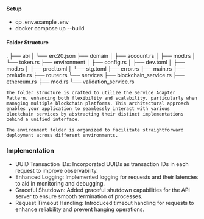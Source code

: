 #### Setup
- cp .env.example .env
- docker compose up --build

#### Folder Structure
.
├── abi
│   └── erc20.json
├── domain
│   ├── account.rs
│   ├── mod.rs
│   └── token.rs
├── environment
│   ├── config.rs
│   ├── dev.toml
│   ├── mod.rs
│   ├── prod.toml
│   └── stg.toml
├── error.rs
├── main.rs
├── prelude.rs
├── router.rs
└── services
    ├── blockchain_service.rs
    ├── ethereum.rs
    ├── mod.rs
    └── validation_service.rs

```
The folder structure is crafted to utilize the Service Adapter Pattern, enhancing both flexibility and scalability, particularly when managing multiple blockchain platforms. This architectural approach enables your application to seamlessly interact with various blockchain services by abstracting their distinct implementations behind a unified interface.

The environment folder is organized to facilitate straightforward deployment across different environments.
```

### Implementation
- UUID Transaction IDs: Incorporated UUIDs as transaction IDs in each request to improve observability.
- Enhanced Logging: Implemented logging for requests and their latencies to aid in monitoring and debugging.
- Graceful Shutdown: Added graceful shutdown capabilities for the API server to ensure smooth termination of processes.
- Request Timeout Handling: Introduced timeout handling for requests to enhance reliability and prevent hanging operations.
